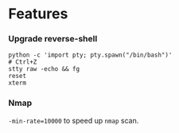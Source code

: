 # Features
### Upgrade reverse-shell
```
python -c 'import pty; pty.spawn("/bin/bash")'
# Ctrl+Z
stty raw -echo && fg
reset
xterm
```
### Nmap
`-min-rate=10000` to speed up `nmap` scan.
